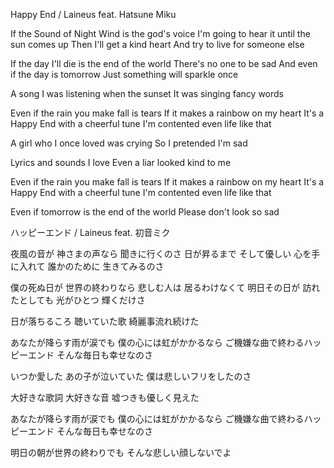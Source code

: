 
Happy End / Laineus feat. Hatsune Miku

If the Sound of Night Wind is the god's voice
I'm going to hear it until the sun comes up
Then I'll get a kind heart
And try to live for someone else

If the day I'll die is the end of the world
There's no one to be sad
And even if the day is tomorrow
Just something will sparkle once

A song I was listening when the sunset
It was singing fancy words

Even if the rain you make fall is tears
If it makes a rainbow on my heart
It's a Happy End with a cheerful tune
I'm contented even life like that

A girl who I once loved was crying
So I pretended I'm sad

Lyrics and sounds I love
Even a liar looked kind to me

Even if the rain you make fall is tears
If it makes a rainbow on my heart
It's a Happy End with a cheerful tune
I'm contented even life like that

Even if tomorrow is the end of the world
Please don't look so sad

ハッピーエンド / Laineus feat. 初音ミク

夜風の音が 神さまの声なら
聞きに行くのさ 日が昇るまで
そして優しい 心を手に入れて
誰かのために 生きてみるのさ

僕の死ぬ日が 世界の終わりなら
悲しむ人は 居るわけなくて
明日その日が 訪れたとしても
光がひとつ 輝くだけさ

日が落ちるころ 聴いていた歌
綺麗事流れ続けた

あなたが降らす雨が涙でも
僕の心には虹がかかるなら
ご機嫌な曲で終わるハッピーエンド
そんな毎日も幸せなのさ

いつか愛した あの子が泣いていた
僕は悲しいフリをしたのさ

大好きな歌詞 大好きな音
嘘つきも優しく見えた

あなたが降らす雨が涙でも
僕の心には虹がかかるなら
ご機嫌な曲で終わるハッピーエンド
そんな毎日も幸せなのさ

明日の朝が世界の終わりでも
そんな悲しい顔しないでよ
